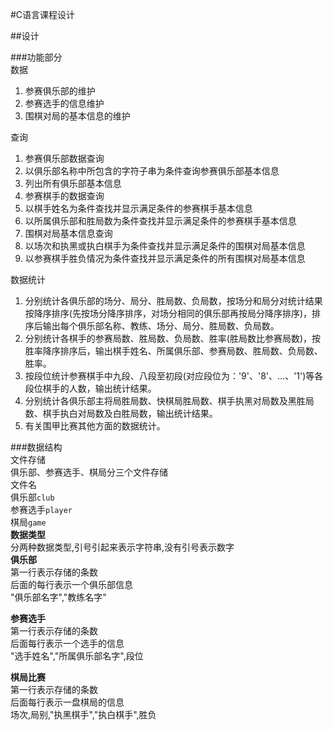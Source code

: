 #C语言课程设计   
   
##设计   
   
###功能部分   
数据   
1. 参赛俱乐部的维护   
2. 参赛选手的信息维护   
3. 围棋对局的基本信息的维护   
   
查询   
1. 参赛俱乐部数据查询   
 1. 以俱乐部名称中所包含的字符子串为条件查询参赛俱乐部基本信息   
 2. 列出所有俱乐部基本信息   
2. 参赛棋手的数据查询   
 1. 以棋手姓名为条件查找并显示满足条件的参赛棋手基本信息   
 2. 以所属俱乐部和胜局数为条件查找并显示满足条件的参赛棋手基本信息   
3. 围棋对局基本信息查询   
 1. 以场次和执黑或执白棋手为条件查找并显示满足条件的围棋对局基本信息   
 2. 以参赛棋手胜负情况为条件查找并显示满足条件的所有围棋对局基本信息   
   
数据统计   
1. 分别统计各俱乐部的场分、局分、胜局数、负局数，按场分和局分对统计结果按降序排序(先按场分降序排序，对场分相同的俱乐部再按局分降序排序)，排序后输出每个俱乐部名称、教练、场分、局分、胜局数、负局数。   
2. 分别统计各棋手的参赛局数、胜局数、负局数、胜率(胜局数比参赛局数)，按胜率降序排序后，输出棋手姓名、所属俱乐部、参赛局数、胜局数、负局数、胜率。   
3. 按段位统计参赛棋手中九段、八段至初段(对应段位为：'9'、'8'、...、'1')等各段位棋手的人数，输出统计结果。   
4. 分别统计各俱乐部主将局胜局数、快棋局胜局数、棋手执黑对局数及黑胜局数、棋手执白对局数及白胜局数，输出统计结果。   
5. 有关围甲比赛其他方面的数据统计。   
   
###数据结构   
文件存储   
俱乐部、参赛选手、棋局分三个文件存储   
文件名   
俱乐部`club`   
参赛选手`player`   
棋局`game`   
**数据类型**   
分两种数据类型,引号引起来表示字符串,没有引号表示数字   
**俱乐部**   
第一行表示存储的条数   
后面的每行表示一个俱乐部信息   
"俱乐部名字","教练名字"   
   
**参赛选手**   
第一行表示存储的条数   
后面每行表示一个选手的信息   
"选手姓名","所属俱乐部名字",段位   
   
**棋局比赛**   
第一行表示存储的条数   
后面每行表示一盘棋局的信息   
场次,局别,"执黑棋手","执白棋手",胜负   
   
